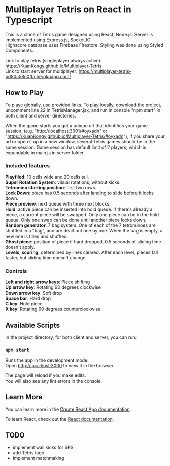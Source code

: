 # Multiplayer Tetris on React in Typescript

This is a clone of Tetris game designed using React, Node.js. Server is implemented using Express.js, Socket.IO.  
Highscore database uses Firebase Firestore. Styling was done using Styled Components.

Link to play tetris (singleplayer always active): https://KuanKongy.github.io/Multiplayer-Tetris  
Link to start server for multiplayer: https://multiplayer-tetris-bd80c58c0ffa.herokuapp.com/

## How to Play
To playe globally, use provided links. To play locally, download the project, uncomment line 22 in TetrisManager.jsx, and run in console "npm start" in both client and server directories.  

When the game starts you get a unique url that identifies your game session, (e.g. "http://localhost:3001/#oyxadn" or "https://KuanKongy.github.io/Multiplayer-Tetris/#oyxadn"), if you share your url or open it up in a new window, several Tetris games should be in the same session. Game session has default limit of 2 players; which is expandable in main.js in server folder.

### Included features
**Playfiled**: 10 cells wide and 20 cells tall.  
**Super Rotation System**: visual rotations, without kicks.  
**Tetromino starting position**: first two rows.  
**Lock Down**: piece has 0.5 seconds after landing to slide before it locks down.  
**Piece preview**: next queue with three next blocks.  
**Hold**: active piece can be inserted into hold queue. If there's already a piece, a current piece will be swapped. Only one piece can be in the hold queue. Only one swap can be done until another piece locks down.  
**Random generator**: 7 bag system. One of each of the 7 tetrominoes are shuffled in a "bag", and are dealt out one by one. When the bag is empty, a new one is filled and shuffled.  
**Ghost piece**: position of piece if hard dropped, 0.5 seconds of sliding time doesn't apply.  
**Levels, scoring**: determined by lines cleared. After each level, pieces fall faster, but sliding time doesn't change.  

### Controls
**Left and right arrow keys**: Piece shifting  
**Up arrow key**: Rotating 90 degrees clockwise  
**Down arrow key**: Soft drop  
**Space bar**: Hard drop  
**C key**: Hold piece  
**X key**: Rotating 90 degrees counterclockwise  

## Available Scripts

In the project directory, for both client and server, you can run:

### `npm start`

Runs the app in the development mode.\
Open [http://localhost:3000](http://localhost:3000) to view it in the browser.

The page will reload if you make edits.\
You will also see any lint errors in the console.

## Learn More

You can learn more in the [Create React App documentation](https://facebook.github.io/create-react-app/docs/getting-started).

To learn React, check out the [React documentation](https://reactjs.org/).


## TODO

- implement wall kicks for SRS
- add Tetris logo
- implement matchmaking